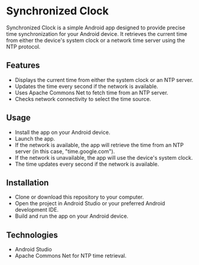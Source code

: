 
# Synchronized Clock

Synchronized Clock is a simple Android app designed to provide precise time synchronization for your Android device. It retrieves the current time from either the device's system clock or a network time server using the NTP protocol.


## Features
- Displays the current time from either the system clock or an NTP server.
- Updates the time every second if the network is available.
- Uses Apache Commons Net to fetch time from an NTP server.
- Checks network connectivity to select the time source.

## Usage
- Install the app on your Android device.
- Launch the app.
- If the network is available, the app will retrieve the time from an NTP server (in this case, "time.google.com").
- If the network is unavailable, the app will use the device's system clock.
- The time updates every second if the network is available.

## Installation
- Clone or download this repository to your computer.
- Open the project in Android Studio or your preferred Android development IDE.
- Build and run the app on your Android device.

## Technologies
- Android Studio
- Apache Commons Net for NTP time retrieval.

